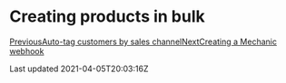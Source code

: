 # Creating products in bulk

[PreviousAuto-tag customers by sales channel](/resources/tutorials/video-walkthroughs/auto-tag-customers-by-sales-channel)[NextCreating a Mechanic webhook](/resources/tutorials/creating-a-mechanic-webhook)

Last updated 2021-04-05T20:03:16Z